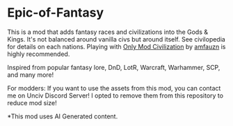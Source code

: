 # Epic-of-Fantasy
This is a mod that adds fantasy races and civilizations into the Gods & Kings. It's not balanced around vanilla civs but around itself. See civilopedia for details on each nations.
Playing with [Only Mod Civilization](https://github.com/amfauzn/Only-Mod-Civilizations) by [amfauzn](https://github.com/amfauzn) is highly recommended.

Inspired from popular fantasy lore, DnD, LotR, Warcraft, Warhammer, SCP, and many more!

For modders: If you want to use the assets from this mod, you can contact me on Unciv Discord Server! I opted to remove them from this repository to reduce mod size!

*This mod uses AI Generated content.

